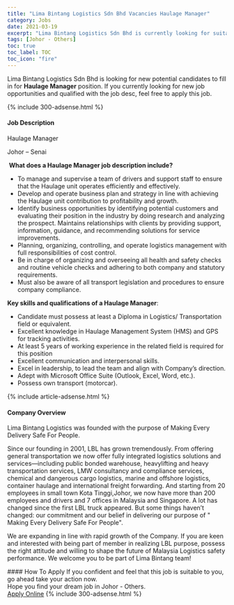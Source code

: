 ```yaml
---
title: "Lima Bintang Logistics Sdn Bhd Vacancies Haulage Manager" 
category: Jobs 
date: 2021-03-19 
excerpt: "Lima Bintang Logistics Sdn Bhd is currently looking for suitable person to fill in the Haulage Manager which based in Johor - Others" 
tags: [Johor - Others] 
toc: true 
toc_label: TOC 
toc_icon: "fire" 
--- 
```


<p>Lima Bintang Logistics Sdn Bhd is looking for new potential candidates to fill in for <b>Haulage Manager</b> position. If you currently looking for new job opportunities and qualified with the job desc, feel free to apply this job.
</p>{% include 300-adsense.html %} 
<div><div><h4>Job Description</h4></div><div><div><span><div><p>Haulage Manager</p><p>Johor &#8211; Senai</p><p>&#160;<strong>What does a Haulage Manager job description include?</strong></p><ul><li>To manage and supervise a team of drivers and support staff to ensure that the Haulage unit operates efficiently and effectively.</li><li>Develop and operate business plan and strategy in line with achieving the Haulage unit contribution to profitability and growth.&#160;&#160;&#160;</li><li>Identify business opportunities by identifying potential customers and evaluating their position in the industry by doing research and analyzing the prospect. Maintains relationships with clients by providing support, information, guidance, and recommending solutions for service improvements.&#160;&#160;&#160;&#160;&#160;&#160;&#160;&#160;&#160;&#160;&#160;</li><li>Planning, organizing, controlling, and operate logistics management with full responsibilities of cost control.</li><li>Be in charge of organizing and overseeing all health and safety checks and routine vehicle checks and adhering to both company and statutory requirements.</li><li>Must also be aware of all transport legislation and procedures to ensure company compliance.</li></ul><p><strong>Key skills and qualifications of a Haulage Manager</strong>:</p><ul><li>Candidate must possess at least a Diploma in Logistics/ Transportation field or equivalent.</li><li>Excellent knowledge in Haulage Management System (HMS) and GPS for tracking activities.</li><li>At least 5 years of working experience in the related field is required for this position</li><li>Excellent communication and interpersonal skills.</li><li>Excel in leadership, to lead the team and align with Company&#8217;s direction.</li><li>Adept with Microsoft Office Suite (Outlook, Excel, Word, etc.).</li><li>Possess own transport (motorcar).</li></ul></div></span></div></div></div> 
{% include article-adsense.html %} 
<div><div><h4>Company Overview</h4></div><div><div><span><div><p>Lima Bintang Logistics&#160;was founded with the purpose of Making Every Delivery Safe For People.</p><p>Since our founding in 2001, LBL has grown tremendously. From offering general transportation we now offer fully integrated logistics solutions and services&#8212;including public bonded warehouse, heavylifting and heavy transportation services, LMW consultancy and compliance services, chemical and dangerous cargo logistics, marine and offshore logistics, container haulage and international freight forwarding. And starting from 20 employees in small town Kota Tinggi,Johor, we now have more than 200 employees and drivers and 7 offices in Malaysia and Singapore. A lot has changed since the first LBL truck appeared. But some things haven&#8217;t changed: our commitment and our belief in delivering our purpose of " Making Every Delivery Safe For People".</p><p>We are expanding in line with rapid growth of the Company. If you are keen and interested with being part of member in realizing LBL purpose, possess the right attitude and willing to shape the future of Malaysia Logistics safety performance. We welcome you to be part of Lima Bintang team!</p></div></span></div></div></div> 
#### How To Apply 
If you confident and feel that this job is suitable to you, go ahead take your action now. <br/> 
Hope you find your dream job in Johor - Others. <br/> 
<a href="https://www.jobstreet.com.my/en/job/haulage-manager-4512026?jobId=jobstreet-my-job-4512026&" class="btn btn--info" target="_blank" rel="nofollow noopenner">Apply Online</a> 
{% include 300-adsense.html %} 